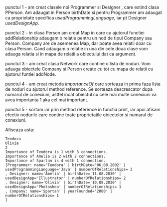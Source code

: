 punctul 1 - am creat clasele noi Programmer si Designer
, care extind clasa PPerson. Am adaugat 
in Person birthDate si pentru Programmer 
am adaugat ca proprietate specifica 
<i>usedProgrammingLanguage</i>, iar pt
Designer <i>usedDesignApp</i>.

punctul 2 - in clasa Person am creat Map 
in care cu ajutorul functiei addRelationship
adaugam o relatie pentru un nod de tipul
Company sau Person. Company are de asemenea
Map, dar poate avea relatii doar cu clasa Person.
Cand adaugam  o relatie in una din cele doua clase
vom adauga relatia si in mapa de relatii a obiectului
dat ca argument.

punctul 3 - am creat clasa Network care contine
o lista de noduri. Vom adauga obiectele Company si Person
 create cu tot cu mapa de relatii cu ajutorul funtiei addNode.

punctul 4 - am creat metoda <i>importanceOf</i> care sorteaza
 in prima faza lista de noduri cu ajutorul method reference. Se
sorteaza descrescator dupa numarul de conexiuni, astfel incat 
obiectul cu cele mai multe conexiuni va avea importanta 1
aka cel mai important.

punctul 5 - sortam iar prin method reference in functia 
print, iar apoi afisam efectiv nodurile care contine toate
proprietatile obiectelor si numarul de conexiuni.

Afiseaza asta:
```
Teodora
Olivia
2
Importance of Teodora is 1 with 3 connections.
Importance of Amelia is 2 with 2 connections.
Importance of Spartan is 4 with 1 connection.
[Programmer: name='Teodora' | birthDate='06.08.2002' | usedProgrammingLanguage='Java' | numberOfRelationships= 3
, Designer: name='Amelia' | birthDate='11.08.2030' | usedDesignApp='Illustrator' | numberOfRelationships= 2
, Designer: name='Olivia' | birthDate='10.08.2030' | usedDesignApp='Photoshop' | numberOfRelationships= 1
, Company: name='Spartan' | yearFounded='2000' | numberOfRelationships= 1
]
```
